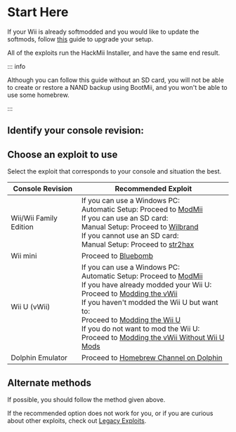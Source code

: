 # Start Here

If your Wii is already softmodded and you would like to update the softmods, follow [this](hackmii) guide to upgrade your setup.

All of the exploits run the HackMii Installer, and have the same end result.

::: info

Although you can follow this guide without an SD card, you will not be able to create or restore a NAND backup using BootMii, and you won't be able to use some homebrew.

:::

## Identify your console revision:

<!--@include: @/_include/identify-console.html -->

## Choose an exploit to use

Select the exploit that corresponds to your console and situation the best.

| Console Revision                | Recommended Exploit                                                                                                                                                                                                                                                                                                                                                                                                                                                                             |
| ------------------------------- | ----------------------------------------------------------------------------------------------------------------------------------------------------------------------------------------------------------------------------------------------------------------------------------------------------------------------------------------------------------------------------------------------------------------------------------------------------------------------------------------------- |
| Wii/Wii Family Edition          | If you can use a Windows PC:<br> Automatic Setup: Proceed to [ModMii](modmii)<br> If you can use an SD card:<br> Manual Setup: Proceed to [Wilbrand](wilbrand)<br> If you cannot use an SD card:<br> Manual Setup: Proceed to [str2hax](str2hax)<br>                                                                                                                                            |
| Wii mini                        | Proceed to [Bluebomb](bluebomb)                                                                                                                                                                                                                                                                                                                                                                                                                                                                 |
| Wii U (vWii) | If you can use a Windows PC:<br> Automatic Setup: Proceed to [ModMii](modmii)<br> If you have already modded your Wii U:<br> Proceed to [Modding the vWii](vwii-homebrew-channel)<br> If you haven't modded the Wii U but want to:<br> Proceed to [Modding the Wii U](https://wiiu.hacks.guide)<br> If you do not want to mod the Wii U:<br> Proceed to [Modding the vWii Without Wii U Mods](wiiu-nand-dumper) |
| Dolphin Emulator                | Proceed to [Homebrew Channel on Dolphin](homebrew-dolphin)                                                                                                                                                                                                                                                                                                                                                                                                                                      |

## Alternate methods

If possible, you should follow the method given above.

If the recommended option does not work for you, or if you are curious about other exploits, check out [Legacy Exploits](legacy-exploits).
